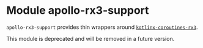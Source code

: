 # Module apollo-rx3-support

`apollo-rx3-support` provides thin wrappers around [`kotlinx-coroutines-rx3`](https://github.com/Kotlin/kotlinx.coroutines/tree/master/reactive/kotlinx-coroutines-rx3).

This module is deprecated and will be removed in a future version.

